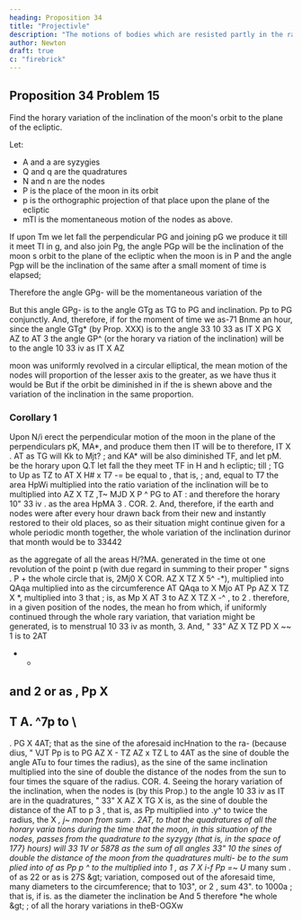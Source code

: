 ```yaml
---
heading: Proposition 34
title: "Projectivle"
description: "The motions of bodies which are resisted partly in the ratio of the velocities, and partly"
author: Newton
draft: true
c: "firebrick"
---
```





## Proposition 34 Problem 15

Find the horary variation of the inclination of the moon's orbit to the plane of the ecliptic.

Let:

- A and a are syzygies
- Q and q are the quadratures
- N and n are the nodes
- P is the place of the moon in its orbit
- p is the orthographic projection of that place upon the plane of the ecliptic
- mTl is the momentaneous motion of the nodes as above. 

If upon Tm we let fall the perpendicular PG and joining pG we produce it till it meet Tl in g, and also join Pg, the angle PGp will be the inclination of the moon s orbit to the plane of the ecliptic when the moon is in P
and the angle Pgp will be the inclination of the same after a small moment of time is elapsed;

Therefore the angle GPg- will be the momentaneous variation of the

But this angle GPg- is to the angle GTg as TG to PG and
inclination.
Pp
to
PG
conjunctly.
And,
therefore, if for the
moment
of time
we
as-71
Bnme an hour, since the angle GTg* (by Prop. XXX) is to the angle 33
10
33 as IT X PG X AZ to AT 3 the angle GP^ (or the horary va
riation of the inclination) will be to the angle
10 33 iv as IT X AZ


moon was uniformly revolved in a circular
elliptical, the mean motion of the nodes will
proportion of the lesser axis to the greater, as we have
thus it would be
But if the orbit
be diminished in
if
the
is
shewn above and the variation of the inclination
in the same proportion.


### Corollary 1

Upon N/i erect the perpendicular
motion of the moon in the plane of the
perpendiculars pK, MA*, and produce them
then
IT
will be to
therefore,
IT X
.
AT
as
TG will
Kk to
Mjt?
;
and
KA*
will be also diminished
TF, and
let pM. be the
horary
upon Q.T let fall the
they meet TF in H and h
ecliptic;
till
;
TG to Up as TZ to AT
X H# x T7
-=
be equal to
,
that
is,
;
and,
equal to
T7
the area
HpWi
multiplied into the ratio
variation of the inclination will be to
multiplied into
AZ X
TZ
,T~
MJD
X
P
^
PG
to
AT
:
and therefore the horary
10&quot;
33 iv
.
as the area
HpMA
3
.
COR. 2. And, therefore, if the earth and nodes were after every hour
drawn back from their new and instantly restored to their old places, so as
their situation might continue given for a whole periodic month together,
the whole variation of the inclination durinor that month would be to 33442

as the aggregate of all the areas H/?MA.
generated in the time ot
one revolution of the point p (with due regard in
summing to their proper
&quot;
signs
.
P
+
the whole circle
that
is,
2Mj0 X
COR.
AZ X TZ X 5^
-*), multiplied into
QAqa
multiplied into
as the circumference
AT
QAqa
to
X
Mjo
AT
Pp
AZ X TZ X *,
multiplied into
3
that
;
is,
as
Mp X AT 3
to
AZ X TZ X -^
,
to
2
.
therefore, in a given position of the nodes, the mean ho
from
which, if uniformly continued through the whole
rary variation,
that
variation might be generated, is to
menstrual
10 33 iv as
month,
3.
And,
&quot;
33&quot;
AZ X TZ
PD
X ~~
1
is
to
2AT
- -
and
2
or as
,
Pp X
-
T A. ^7p
to
\
-
.
PG X 4AT;
that
as the sine of the aforesaid incHnation to the ra-
(because
dius,
&quot;
VJT
Pp is to PG
AZ X - TZ
AZ
x TZ
L
to
4AT
as the sine of double the angle
ATu
to four
times the radius), as the sine of the same inclination multiplied into the
sine of double the distance of the nodes from the sun to four times the
square of the radius.
COR.
4.
Seeing the horary variation of the inclination, when the nodes
is (by this Prop.) to the angle
10
33 iv as IT
are in the quadratures,
&quot;
33&quot;
X AZ X TG X
is, as the sine of double the distance of the
AT
to
p
3
,
that
is,
as
Pp
multiplied into .y^ to twice the radius, the
X
*,
j~
moon from
sum
.
2AT,
to
that
the quadratures
of all the horary varia
tions during the time that the moon, in this situation of the nodes, passes
from the quadrature to the syzygy (that is, in the space of 177} hours) will
33 1V or 5878 as the sum of all
angles 33&quot; 10
the sines of double the distance of the moon from the quadratures multi-
be to the
sum
plied into
of as
Pp
p ^
to the
multiplied into
1
,
as
7
X
i-f
Pp
=~
U*
many
sum
.
of as
22 or
as
is
27S
&amp;gt;
variation, composed out of the
aforesaid time,
many diameters
to the circumference; that
to
103&quot;,
or
2
,
sum
43&quot;.
to
1000a
;
that
is, if
is.
as the diameter
the inclination be
And
5
therefore *he whole
&amp;gt;
;
of all the horary variations in theB-OGXw